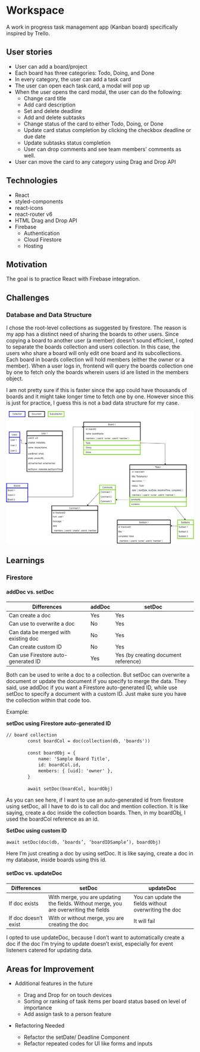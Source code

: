 # Workspace

A work in progress task management app (Kanban board) specifically inspired by Trello.

## User stories

-   User can add a board/project
-   Each board has three categories: Todo, Doing, and Done
-   In every category, the user can add a task card
-   The user can open each task card, a modal will pop up
-   When the user opens the card modal, the user can do the following:
    -   Change card title
    -   Add card description
    -   Set and delete deadline
    -   Add and delete subtasks
    -   Change status of the card to either Todo, Doing, or Done
    -   Update card status completion by clicking the checkbox deadline or due date
    -   Update subtasks status completion
    -   User can drop comments and see team members' comments as well.
-   User can move the card to any category using Drag and Drop API

## Technologies

-   React
-   styled-components
-   react-icons
-   react-router v6
-   HTML Drag and Drop API
-   Firebase
    -   Authentication
    -   Cloud Firestore
    -   Hosting

## Motivation

The goal is to practice React with Firebase integration.

## Challenges

### Database and Data Structure

I chose the root-level collections as suggested by firestore. The reason is my app has a distinct need of sharing the boards to other users. Since copying a board to another user (a member) doesn't sound efficient, I opted to separate the boards collection and users collection. In this case, the users who share a board will only edit one board and its subcollections. Each board in boards collection will hold members (either the owner or a member). When a user logs in, frontend will query the boards collection one by one to fetch only the boards wherein users id are listed in the members object.

I am not pretty sure if this is faster since the app could have thousands of boards and it might take longer time to fetch one by one. However since this is just for practice, I guess this is not a bad data structure for my case.

![data structure of this app](./screenshots/data-structure.png)

## Learnings

### Firestore

#### addDoc vs. setDoc

| Differences                          | addDoc | setDoc                               |
| ------------------------------------ | ------ | ------------------------------------ |
| Can create a doc                     | Yes    | Yes                                  |
| Can use to overwrite a doc           | No     | Yes                                  |
| Can data be merged with existing doc | No     | Yes                                  |
| Can create custom ID                 | No     | Yes                                  |
| Can use Firestore auto-generated ID  | Yes    | Yes (by creating document reference) |

Both can be used to write a doc to a collection.
But setDoc can overwrite a document or update the document if you specify to merge the data. They said, use addDoc if you want a Firestore auto-generated ID, while use setDoc to specify a document with a custom ID. Just make sure you have the collection within that code too.

Example:

**setDoc using Firestore auto-generated ID**

```
// board collection
        const boardCol = doc(collection(db, 'boards'))

        const boardObj = {
            name: 'Sample Board Title',
            id: boardCol.id,
            members: { [uid]: 'owner' },
        }

        await setDoc(boardCol, boardObj)
```

As you can see here, if I want to use an auto-generated id from firestore using setDoc, all I have to do is to call doc and mention collection. It is like saying, create a doc inside the collection boards. Then, in my boardObj, I used the boardCol reference as an id.

**SetDoc using custom ID**

```
await setDoc(doc(db, ‘boards’, ‘boardIDSample’), boardObj)
```

Here I’m just creating a doc by using setDoc. It is like saying, create a doc in my database, inside boards using this id.

#### setDoc vs. updateDoc

| Differences          | setDoc                                                                                 | updateDoc                                             |
| -------------------- | -------------------------------------------------------------------------------------- | ----------------------------------------------------- |
| If doc exists        | With merge, you are updating the fields. Without merge, you are overwriting the fields | You can update the fields without overwriting the doc |
| If doc doesn’t exist | With or without merge, you are creating the doc                                        | It will fail                                          |

I opted to use updateDoc, because I don’t want to automatically create a doc if the doc I’m trying to update doesn’t exist, especially for event listeners catered for updating data.

## Areas for Improvement

-   Additional features in the future

    -   Drag and Drop for on touch devices
    -   Sorting or ranking of task items per board status based on level of importance
    -   Add assign task to a person feature

-   Refactoring Needed
    -   Refactor the setDate/ Deadline Component
    -   Refactor repeated codes for UI like forms and inputs
